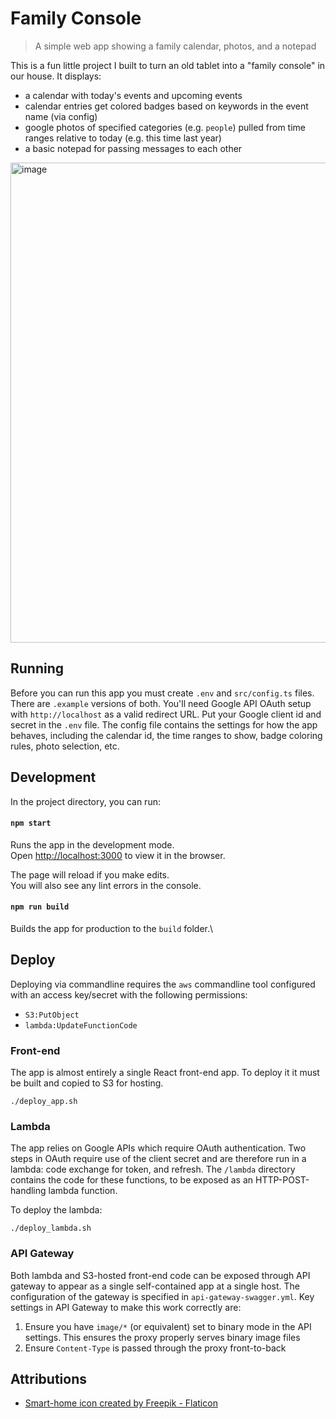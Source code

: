 # Family Console
> A simple web app showing a family calendar, photos, and a notepad

This is a fun little project I built to turn an old tablet into a "family console" in our house. It displays:
- a calendar with today's events and upcoming events
- calendar entries get colored badges based on keywords in the event name (via config)
- google photos of specified categories (e.g. `people`) pulled from time ranges relative to today (e.g. this time last year)
- a basic notepad for passing messages to each other

<img width="768" alt="image" src="https://user-images.githubusercontent.com/900789/210018083-e7a7410f-08ab-4964-87cf-70d655aebe45.png">

## Running
Before you can run this app you must create `.env` and `src/config.ts` files. There are `.example` versions of both. You'll need Google API OAuth setup with `http://localhost` as a valid redirect URL. Put your Google client id and secret in the `.env` file. The config file contains the settings for how the app behaves, including the calendar id, the time ranges to show, badge coloring rules, photo selection, etc.

## Development

In the project directory, you can run:

#### `npm start`

Runs the app in the development mode.\
Open [http://localhost:3000](http://localhost:3000) to view it in the browser.

The page will reload if you make edits.\
You will also see any lint errors in the console.

#### `npm run build`

Builds the app for production to the `build` folder.\

## Deploy
Deploying via commandline requires the `aws` commandline tool configured with an access key/secret with the following permissions:
- `S3:PutObject`
- `lambda:UpdateFunctionCode`

### Front-end
The app is almost entirely a single React front-end app. To deploy it it must be built and copied to S3 for hosting.
```
./deploy_app.sh
```

### Lambda
The app relies on Google APIs which require OAuth authentication. Two steps in OAuth require use of the client secret and are therefore run in a lambda: code exchange for token, and refresh. The `/lambda` directory contains the code for these functions, to be exposed as an HTTP-POST-handling lambda function.

To deploy the lambda:
```
./deploy_lambda.sh
```


### API Gateway
Both lambda and S3-hosted front-end code can be exposed through API gateway to appear as a single self-contained app at a single host. The configuration of the gateway is specified in `api-gateway-swagger.yml`. Key settings in API Gateway to make this work correctly are:
1. Ensure you have `image/*` (or equivalent) set to binary mode in the API settings. This ensures the proxy properly serves binary image files
2. Ensure `Content-Type` is passed through the proxy front-to-back

## Attributions
- [Smart-home icon created by Freepik - Flaticon](https://www.flaticon.com/free-icons/smart-home)
